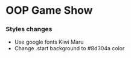 # OOP Game Show
### Styles changes
- Use google fonts Kiwi Maru
- Change .start background to #8d304a color
